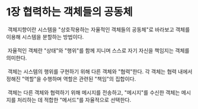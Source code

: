 ﻿# 1장 협력하는 객체들의 공동체

&nbsp;객체지향이란 시스템을 "상호작용하는 자율적인 객체들의 공동체"로 바라보고 객체를 이용해 시스템을 분할하는 방법이다.<br/><br/>
&nbsp;자율적인 객체란 "상태"와 "행위"를 함께 지니며 스스로 자기 자신을 책임지는 객체를 의미한다.<br/><br/>
&nbsp;객체는 시스템의 행위를 구현하기 위해 다른 객체와 "협력"한다. 각 객체는 협력 내에서 정해진 "역할"을 수행하며 역할은 관련된 "책임"의 집합이다.<br/><br/>
&nbsp;객체는 다른 객체와 협력하기 위해 메시지를 전송하고, "메시지"를 수신한 객체는 메시지를 처리하는 데 적합한 "메서드"를 자율적으로 선택한다.

